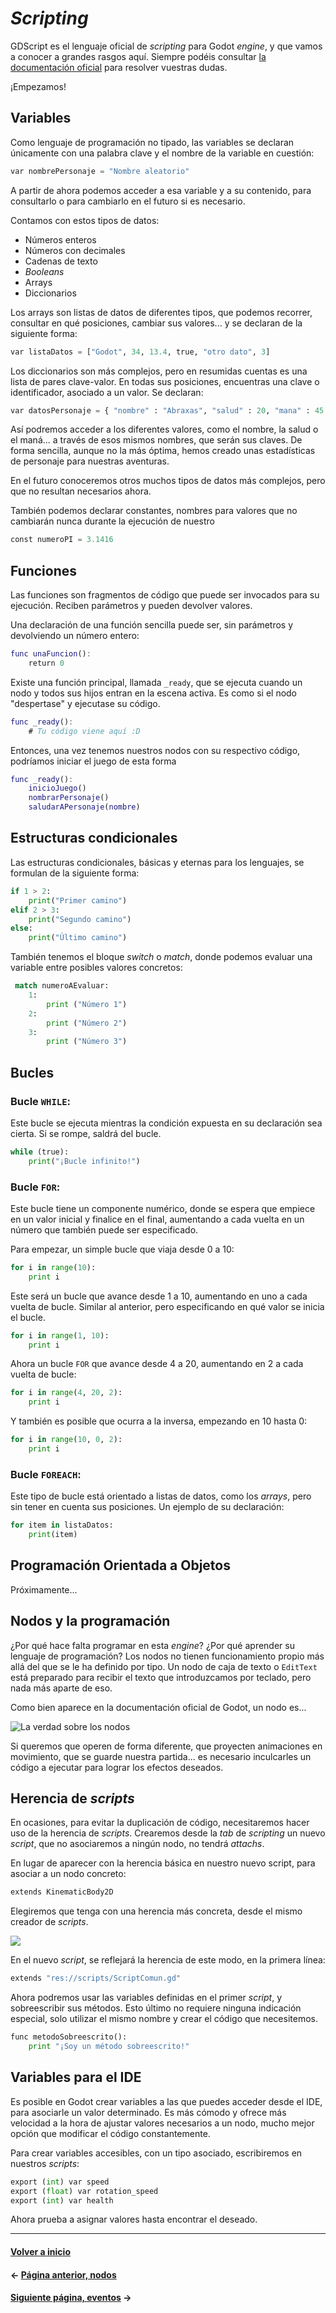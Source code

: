 # _Scripting_

GDScript es el lenguaje oficial de _scripting_ para Godot _engine_, y que vamos a conocer a grandes rasgos aquí. Siempre podéis consultar [la documentación oficial](http://docs.godotengine.org/en/stable/learning/scripting/gdscript/gdscript_basics.html) para resolver vuestras dudas.

¡Empezamos!

## Variables

Como lenguaje de programación no tipado, las variables se declaran únicamente con una palabra clave y el nombre de la variable en cuestión:

```py
var nombrePersonaje = "Nombre aleatorio"
```

A partir de ahora podemos acceder a esa variable y a su contenido, para consultarlo o para cambiarlo en el futuro si es necesario.

Contamos con estos tipos de datos:

* Números enteros
* Números con decimales
* Cadenas de texto
* _Booleans_
* Arrays
* Diccionarios

Los arrays son listas de datos de diferentes tipos, que podemos recorrer, consultar en qué posiciones, cambiar sus valores... y se declaran de la siguiente forma:

```py
var listaDatos = ["Godot", 34, 13.4, true, "otro dato", 3]
``` 

Los diccionarios son más complejos, pero en resumidas cuentas es una lista de pares clave-valor. En todas sus posiciones, encuentras una clave o identificador, asociado a un valor. Se declaran:

```py
var datosPersonaje = { "nombre" : "Abraxas", "salud" : 20, "mana" : 45 }
```

Así podremos acceder a los diferentes valores, como el nombre, la salud o el maná... a través de esos mismos nombres, que serán sus claves. De forma sencilla, aunque no la más óptima, hemos creado unas estadísticas de personaje para nuestras aventuras.

En el futuro conoceremos otros muchos tipos de datos más complejos, pero que no resultan necesarios ahora.

También podemos declarar constantes, nombres para valores que no cambiarán nunca durante la ejecución de nuestro 

```py
const numeroPI = 3.1416
```

## Funciones

Las funciones son fragmentos de código que puede ser invocados para su ejecución. Reciben parámetros y pueden devolver valores.

Una declaración de una función sencilla puede ser, sin parámetros y devolviendo un número entero:

```gd
func unaFuncion():
	return 0
```

Existe una función principal, llamada `_ready`, que se ejecuta cuando un nodo y todos sus hijos entran en la escena activa. Es como si el nodo "despertase" y ejecutase su código.

```gd
func _ready():
	# Tu código viene aquí :D
```

Entonces, una vez tenemos nuestros nodos con su respectivo código, podríamos iniciar el juego de esta forma

```gd
func _ready():
	inicioJuego()
	nombrarPersonaje()
	saludarAPersonaje(nombre)
```

## Estructuras condicionales

Las estructuras condicionales, básicas y eternas para los lenguajes, se formulan de la siguiente forma:

```py
if 1 > 2:
	print("Primer camino")
elif 2 > 3:
	print("Segundo camino")
else:
	print("Último camino")
```

También tenemos el bloque _switch_ o _match_, donde podemos evaluar una variable entre posibles valores concretos:

```py
 match numeroAEvaluar:
    1:
		print ("Número 1")
    2:
		print ("Número 2")
	3:
		print ("Número 3")        
```

## Bucles

### Bucle `WHILE`:

Este bucle se ejecuta mientras la condición expuesta en su declaración sea cierta. Si se rompe, saldrá del bucle.

```py
while (true):
	print("¡Bucle infinito!")
```

### Bucle `FOR`:

Este bucle tiene un componente numérico, donde se espera que empiece en un valor inicial y finalice en el final, aumentando a cada vuelta en un número que también puede ser especificado.

Para empezar, un simple bucle que viaja desde 0 a 10:

```py
for i in range(10):
	print i
```

Este será un bucle que avance desde 1 a 10, aumentando en uno a cada vuelta de bucle. Similar al anterior, pero especificando en qué valor se inicia el bucle.

```py
for i in range(1, 10):
	print i
```

Ahora un bucle `FOR` que avance desde 4 a 20, aumentando en 2 a cada vuelta de bucle:

```py
for i in range(4, 20, 2):
	print i
```

Y también es posible que ocurra a la inversa, empezando en 10 hasta 0:

```py
for i in range(10, 0, 2):
	print i
```

### Bucle `FOREACH`:

Este tipo de bucle está orientado a listas de datos, como los _arrays_, pero sin tener en cuenta sus posiciones. Un ejemplo de su declaración:

```py
for item in listaDatos:
	print(item)
```

## Programación Orientada a Objetos

Próximamente...

## Nodos y la programación

¿Por qué hace falta programar en esta _engine_? ¿Por qué aprender su lenguaje de programación? Los nodos no tienen funcionamiento propio más allá del que se le ha definido por tipo. Un nodo de caja de texto o `EditText` está preparado para recibir el texto que introduzcamos por teclado, pero nada más aparte de eso.

Como bien aparece en la documentación oficial de Godot, un nodo es...

![La verdad sobre los nodos](http://docs.godotengine.org/en/stable/_images/brainslug.jpg)

Si queremos que operen de forma diferente, que proyecten animaciones en movimiento, que se guarde nuestra partida... es necesario inculcarles un código a ejecutar para lograr los efectos deseados.

## Herencia de _scripts_

En ocasiones, para evitar la duplicación de código, necesitaremos hacer uso de la herencia de _scripts_. Crearemos desde la _tab_ de _scripting_ un nuevo _script_, que no asociaremos a ningún nodo, no tendrá _attachs_.

En lugar de aparecer con la herencia básica en nuestro nuevo script, para asociar a un nodo concreto:

```py
extends KinematicBody2D
```

Elegiremos que tenga con una herencia más concreta, desde el mismo creador de _scripts_.

![](imgs/inherits.png)

En el nuevo _script_, se reflejará la herencia de este modo, en la primera línea:

```py
extends "res://scripts/ScriptComun.gd"
```

Ahora podremos usar las variables definidas en el primer _script_, y sobreescribir sus métodos. Esto último no requiere ninguna indicación especial, solo utilizar el mismo nombre y crear el código que necesitemos.

```py
func metodoSobreescrito():
	print "¡Soy un método sobreescrito!"
```

## Variables para el IDE

Es posible en Godot crear variables a las que puedes acceder desde el IDE, para asociarle un valor determinado. Es más cómodo y ofrece más velocidad a la hora de ajustar valores necesarios a un nodo, mucho mejor opción que modificar el código constantemente.

Para crear variables accesibles, con un tipo asociado, escribiremos en nuestros _scripts_:

```py
export (int) var speed
export (float) var rotation_speed
export (int) var health
```

Ahora prueba a asignar valores hasta encontrar el deseado.

---
#### [Volver a inicio](../README.md)
#### ← [Página anterior, nodos](nodos.md)
#### [Siguiente página, eventos](eventos.md) →